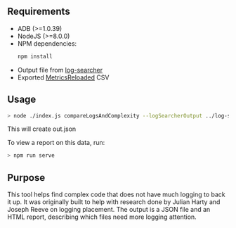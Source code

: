 ## Requirements
* ADB (>=1.0.39)
* NodeJS (>=8.0.0)
* NPM dependencies:
    ```bash
    npm install
    ```
* Output file from [log-searcher](https://github.com/ISNIT0/log-searcher)
* Exported [MetricsReloaded](https://github.com/BasLeijdekkers/MetricsReloaded) CSV


## Usage
```bash
> node ./index.js compareLogsAndComplexity --logSearcherOutput ../log-searcher/data.json --metricsReloadedCSV ~/Desktop/complexity.csv
```

This will create out.json

To view a report on this data, run:
```bash
> npm run serve
```


## Purpose
This tool helps find complex code that does not have much logging to back it up.
It was originally built to help with research done by Julian Harty and Joseph Reeve on logging placement.
The output is a JSON file and an HTML report, describing which files need more logging attention.
